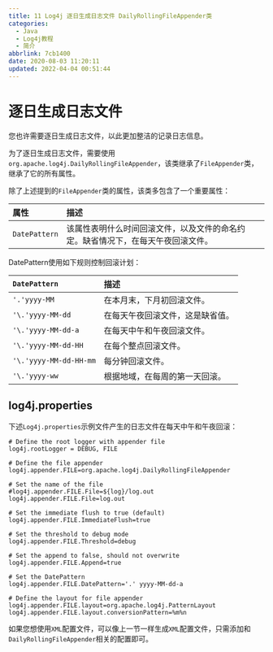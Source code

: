 ```yaml
---
title: 11 Log4j 逐日生成日志文件 DailyRollingFileAppender类
categories: 
  - Java
  - Log4j教程
  - 简介
abbrlink: 7cb1400
date: 2020-08-03 11:20:11
updated: 2022-04-04 00:51:44
---
```

# 逐日生成日志文件
您也许需要逐日生成日志文件，以此更加整洁的记录日志信息。

为了逐日生成日志文件，需要使用`org.apache.log4j.DailyRollingFileAppender`，该类继承了`FileAppender`类，继承了它的所有属性。

除了上述提到的`FileAppender`类的属性，该类多包含了一个重要属性：

|属性|描述|
|:---|:---|
|`DatePattern`|该属性表明什么时间回滚文件，以及文件的命名约定。缺省情况下，在每天午夜回滚文件。|

DatePattern使用如下规则控制回滚计划：

|`DatePattern`|描述|
|:---|:---|
|`'.'yyyy-MM`|在本月末，下月初回滚文件。|
|`'\.'yyyy-MM-dd`|在每天午夜回滚文件，这是缺省值。|
|`'\.'yyyy-MM-dd-a`|在每天中午和午夜回滚文件。|
|`'\.'yyyy-MM-dd-HH`|在每个整点回滚文件。|
|`'\.'yyyy-MM-dd-HH-mm`|每分钟回滚文件。|
|`'\.'yyyy-ww`|根据地域，在每周的第一天回滚。|

## log4j.properties
下述`Log4j.properties`示例文件产生的日志文件在每天中午和午夜回滚：
```properties /Log4jDemo/Log4jConfig/DailyRollingFileAppender/log4j.properties
# Define the root logger with appender file
log4j.rootLogger = DEBUG, FILE

# Define the file appender
log4j.appender.FILE=org.apache.log4j.DailyRollingFileAppender

# Set the name of the file
#log4j.appender.FILE.File=${log}/log.out
log4j.appender.FILE.File=log.out

# Set the immediate flush to true (default)
log4j.appender.FILE.ImmediateFlush=true

# Set the threshold to debug mode
log4j.appender.FILE.Threshold=debug

# Set the append to false, should not overwrite
log4j.appender.FILE.Append=true

# Set the DatePattern
log4j.appender.FILE.DatePattern='.' yyyy-MM-dd-a

# Define the layout for file appender
log4j.appender.FILE.layout=org.apache.log4j.PatternLayout
log4j.appender.FILE.layout.conversionPattern=%m%n
```
如果您想使用`XML`配置文件，可以像上一节一样生成`XML`配置文件，只需添加和`DailyRollingFileAppender`相关的配置即可。
